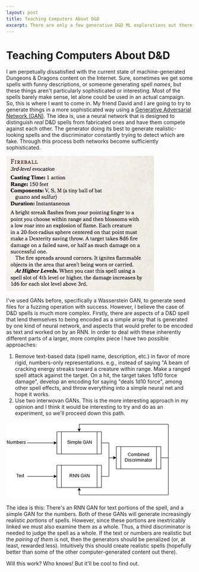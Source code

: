 ```yaml
---
layout: post
title: Teaching Computers About D&D
excerpt: There are only a few generative D&D ML explorations out there, and the stuff that exists is realtively simple. Can we do something more complex and more interesting with the nearly endless realm of possibilites that is D&D?
---
```


# Teaching Computers About D&D

I am perpetually dissatisfied with the current state of machine-generated Dungeons & Dragons content on the Internet. Sure, sometimes we get some spells with funny descriptions, or someone generating spell _names_, but these things aren't particularly sophisticated or interesting. Most of the spells barely make sense, let alone could be used in an actual campaign. So, this is where I want to come in. My friend David and I are going to try to generate things in a more sophisticated way using a [Generative Adversarial Network (GAN)](https://papers.nips.cc/paper/5423-generative-adversarial-nets.pdf). The idea is, use a neural network that is designed to distinguish _real_ D&D spells from fabricated ones and have them compete against each other. The generator doing its best to generate realistic-looking spells and the discriminator constantly trying to detect which are fake. Through this process both networks become sufficiently sophisticated.

![fireball](/assets/images/dnd_spell.jpg "The iconic spell 'Fireball'")

I've used GANs before, specifically a Wasserstein GAN, to generate seed files for a fuzzing operation with success. However, I believe the case of D&D spells is much more complex. Firstly, there are aspects of a D&D spell that lend themselves to being encoded as a simple array that is generated by one kind of neural network, and aspects that would prefer to be encoded as text and worked on by an RNN. In order to deal with these inherently different parts of a larger, more complex piece I have two possible approaches:

1. Remove text-based data (spell name, description, etc.) in favor of more rigid, numbers-only representations. e.g., instead of saying "A beam of cracking energy streaks toward a creature within range. Make a ranged spell attack against the target. On a hit, the target takes 1d10 force damage", develop an encoding for saying "deals 1d10 force", among other spell effects, and throw everything into a simple neural net and hope it works.
2. Use two interwovan GANs. This is the more interesting approach in my opinion and I think it would be interesting to try and do as an experiment, so we'll proceed down this path. 

![weird gan](/assets/images/weird_gan.jpg "A Quick and Dirty Diagram of this Monstrosity")

The idea is this: There's an RNN GAN for text portions of the spell, and a simple GAN for the numbers. Both of these GANs will generate increasingly realistic _portions_ of spells. However, since these portions are inextricably linked we must also examine them as a whole. Thus, a third discriminator is needed to judge the spell as a whole. If the text or numbers are realistic but the _pairing of them_ is not, then the generators should be penalized (or, at least, rewarded less). Intuitively this should create realistic spells (hopefully better than some of the other computer-generated content out there).

Will this work? Who knows! But it'll be cool to find out.